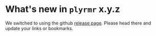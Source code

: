 # What's new in `plyrmr` x.y.z

We switched to using the github [release page](https://github.com/RevolutionAnalytics/plyrmr/releases). Please head there and update your links or bookmarks.
